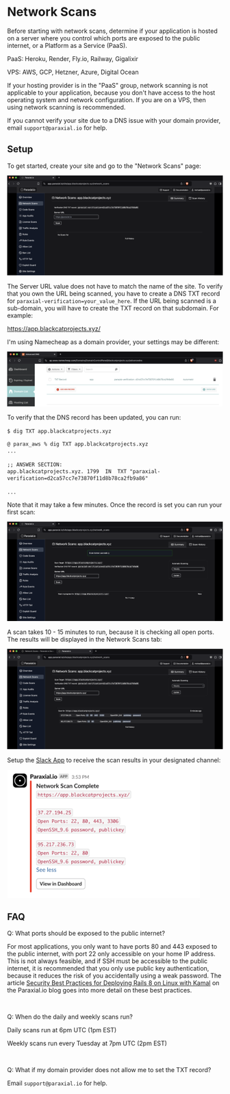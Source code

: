 # Network Scans

Before starting with network scans, determine if your application is hosted on a server where you control which ports are exposed to the public internet, or a Platform as a Service (PaaS).

PaaS: Heroku, Render, Fly.io, Railway, Gigalixir 

VPS: AWS, GCP, Hetzner, Azure, Digital Ocean 

If your hosting provider is in the "PaaS" group, network scanning is not applicable to your application, because you don't have access to the host operating system and network configuration. If you are on a VPS, then using network scanning is recommended. 

If you cannot verify your site due to a DNS issue with your domain provider, email `support@paraxial.io` for help. 

## Setup

To get started, create your site and go to the "Network Scans" page:

![network_scans](./assets/network_scans0.png)

The Server URL value does not have to match the name of the site. To verify that you own the URL being scanned, you have to create a DNS TXT record for `paraxial-verification=your_value_here`. If the URL being scanned is a sub-domain, you will have to create the TXT record on that subdomain. For example:

https://app.blackcatprojects.xyz/

I'm using Namecheap as a domain provider, your settings may be different:

![network_scans](./assets/network_scans1.png)

To verify that the DNS record has been updated, you can run:

`$ dig TXT app.blackcatprojects.xyz`

```
@ parax_aws % dig TXT app.blackcatprojects.xyz
...

;; ANSWER SECTION:
app.blackcatprojects.xyz. 1799	IN	TXT	"paraxial-verification=d2ca57cc7e73870f11d8b78ca2fb9a86"

...
```

Note that it may take a few minutes. Once the record is set you can run your first scan:

![network_scans](./assets/network_scans2.png)

A scan takes 10 - 15 minutes to run, because it is checking all open ports. The results will be displayed in the Network Scans tab:

![network_scans](./assets/network_scans3.png)

Setup the [Slack App](./slack_app.md) to receive the scan results in your designated channel:  

<img src="../assets/network_scans4.png" alt="network scans" width="450"/>


## FAQ

Q: What ports should be exposed to the public internet? 

For most applications, you only want to have ports 80 and 443 exposed to the public internet, with port 22 only accessible on your home IP address. This is not always feasible, and if SSH must be accessible to the public internet, it is recommended that you only use public key authentication, because it reduces the risk of you accidentally using a weak password. The article [Security Best Practices for Deploying Rails 8 on Linux with Kamal](https://paraxial.io/blog/kamal-security) on the Paraxial.io blog goes into more detail on these best practices. 

<br>

Q: When do the daily and weekly scans run?

Daily scans run at 6pm UTC (1pm EST)

Weekly scans run every Tuesday at 7pm UTC (2pm EST)

<br>

Q: What if my domain provider does not allow me to set the TXT record?

Email `support@paraxial.io` for help.
